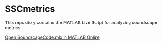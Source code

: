 # SSCmetrics

This repository contains the MATLAB Live Script for analyzing soundscape metrics.

[Open SoundscapeCode.mlx in MATLAB Online](https://matlab.mathworks.com/open/mlx?path=https://github.com/juancarlosazofeifasolano/SSCmetrics/blob/master/static_code/SoundscapeCode.mlx)
